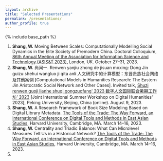 ```yaml
---
layout: archive
title: "Selected Presentations"
permalink: /presentations/
author_profile: true
---
```


{% include base_path %}

1. **Shang, W.** Moving Between Scales: Computationally Modelling Social Dynamics in the Elite Society of Premodern China. Doctoral Colloquium, [86th Annual Meeting of the Association for Information Science and Technology (ASIS&T 2023)](https://www.asist.org/meetings-events/am/am23), London, UK. October 27–31, 2023.
2. **Shang, W.** 尚闻一. Renwen yanjiu zhong de jisuan moxing: Dong Jin guizu shehui wangluo ji qita anli 人文研究中的计算模型：东晋贵族社会网络及其他案例 [Computational Models in Humanities Research: The Eastern Jin Aristocratic Social Network and Other Cases]. Invited talk, [Shuzi renwen guoji lianhe shuqi gongzuofang' 2023 数字人文国际联合暑期工作坊’ 2023](https://camp2023.pkudh.org/en) [Joint International Summer Workshop on Digital Humanities' 2023], Peking University, Beijing, China (online). August 9, 2023.
3. **Shang, W.** A Research Framework of Book Size Modeling Based on Digital Library Metadata. [The Tools of the Trade: The Way Forward, an International Conference on Digital Tools and Methods in East Asian Studies](https://sites.harvard.edu/tools-of-the-trade), Harvard University, Cambridge, MA. March 14–16, 2023.
4. **Shang, W.** Centrality and Triadic Balance: What Can Microlevel Measures Tell Us in a Historical Network? [The Tools of the Trade: The Way Forward, an International Conference on Digital Tools and Methods in East Asian Studies](https://sites.harvard.edu/tools-of-the-trade), Harvard University, Cambridge, MA. March 14–16, 2023.
5. 
